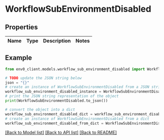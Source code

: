# WorkflowSubEnvironmentDisabled


## Properties

Name | Type | Description | Notes
------------ | ------------- | ------------- | -------------

## Example

```python
from env0_client.models.workflow_sub_environment_disabled import WorkflowSubEnvironmentDisabled

# TODO update the JSON string below
json = "{}"
# create an instance of WorkflowSubEnvironmentDisabled from a JSON string
workflow_sub_environment_disabled_instance = WorkflowSubEnvironmentDisabled.from_json(json)
# print the JSON string representation of the object
print(WorkflowSubEnvironmentDisabled.to_json())

# convert the object into a dict
workflow_sub_environment_disabled_dict = workflow_sub_environment_disabled_instance.to_dict()
# create an instance of WorkflowSubEnvironmentDisabled from a dict
workflow_sub_environment_disabled_from_dict = WorkflowSubEnvironmentDisabled.from_dict(workflow_sub_environment_disabled_dict)
```
[[Back to Model list]](../README.md#documentation-for-models) [[Back to API list]](../README.md#documentation-for-api-endpoints) [[Back to README]](../README.md)


